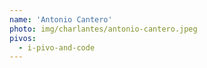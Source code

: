 ```yaml
---
name: 'Antonio Cantero'
photo: img/charlantes/antonio-cantero.jpeg
pivos:
  - i-pivo-and-code
---
```

